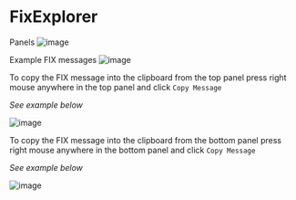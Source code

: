 # FixExplorer
Panels
![image](https://user-images.githubusercontent.com/4507527/162614318-5dbfdbaf-2cf4-493f-a990-e482ade4c62a.png)

Example FIX messages
![image](https://user-images.githubusercontent.com/4507527/162613892-01471eca-d9b1-42f0-996b-6d13c51426a9.png)

To copy the FIX message into the clipboard from the top panel press right mouse anywhere in the top panel and click `Copy Message`

*See example below*

![image](https://user-images.githubusercontent.com/4507527/162613981-99fcdbd9-fed5-4c23-89ad-cfa53e55c710.png)


To copy the FIX message into the clipboard from the bottom panel press right mouse anywhere in the bottom panel and click `Copy Message`

*See example below*

![image](https://user-images.githubusercontent.com/4507527/162613989-65f6abd8-cdeb-46b6-9c09-f908b087f32a.png)
